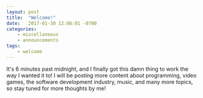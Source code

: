 ```yaml
---
layout: post
title:  "Welcome!"
date:   2017-01-30 12:06:01 -0700
categories:
    - miscellaneous
    - announcements
tags:
    - welcome
---
```

It's 6 minutes past midnight, and I finally got this damn thing to work the way I wanted it to!
I will be posting more content about programming, video games, the software development industry,
music, and many more topics, so stay tuned for more thoughts by me!